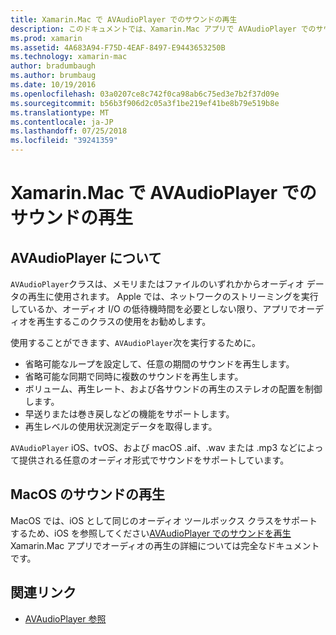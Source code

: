 ```yaml
---
title: Xamarin.Mac で AVAudioPlayer でのサウンドの再生
description: このドキュメントでは、Xamarin.Mac アプリで AVAudioPlayer でのサウンドを再生する方法について説明します。 AVAudioPlayer で高レベルより詳細にについてを説明するその他のドキュメントへのリンクがについて説明します。
ms.prod: xamarin
ms.assetid: 4A683A94-F75D-4EAF-8497-E9443653250B
ms.technology: xamarin-mac
author: bradumbaugh
ms.author: brumbaug
ms.date: 10/19/2016
ms.openlocfilehash: 03a0207ce8c742f0ca98ab6c75ed3e7b2f37d09e
ms.sourcegitcommit: b56b3f906d2c05a3f1be219ef41be8b79e519b8e
ms.translationtype: MT
ms.contentlocale: ja-JP
ms.lasthandoff: 07/25/2018
ms.locfileid: "39241359"
---
```

# <a name="playing-sound-with-avaudioplayer-in-xamarinmac"></a>Xamarin.Mac で AVAudioPlayer でのサウンドの再生

## <a name="about-the-avaudioplayer"></a>AVAudioPlayer について

`AVAudioPlayer`クラスは、メモリまたはファイルのいずれかからオーディオ データの再生に使用されます。 Apple では、ネットワークのストリーミングを実行しているか、オーディオ I/O の低待機時間を必要としない限り、アプリでオーディオを再生するこのクラスの使用をお勧めします。

使用することができます、`AVAudioPlayer`次を実行するために。

- 省略可能なループを設定して、任意の期間のサウンドを再生します。
- 省略可能な同期で同時に複数のサウンドを再生します。
- ボリューム、再生レート、および各サウンドの再生のステレオの配置を制御します。
- 早送りまたは巻き戻しなどの機能をサポートします。
- 再生レベルの使用状況測定データを取得します。

`AVAudioPlayer` iOS、tvOS、および macOS .aif、.wav または .mp3 などによって提供される任意のオーディオ形式でサウンドをサポートしています。

## <a name="playing-sounds-in-macos"></a>MacOS のサウンドの再生

MacOS では、iOS として同じのオーディオ ツールボックス クラスをサポートするため、iOS を参照してください[AVAudioPlayer でのサウンドを再生](https://github.com/xamarin/recipes/tree/master/Recipes/ios/media/sound/avaudioplayer)Xamarin.Mac アプリでオーディオの再生の詳細については完全なドキュメントです。

## <a name="related-links"></a>関連リンク

- [AVAudioPlayer 参照](https://developer.apple.com/documentation/avfoundation/avaudioplayer)
